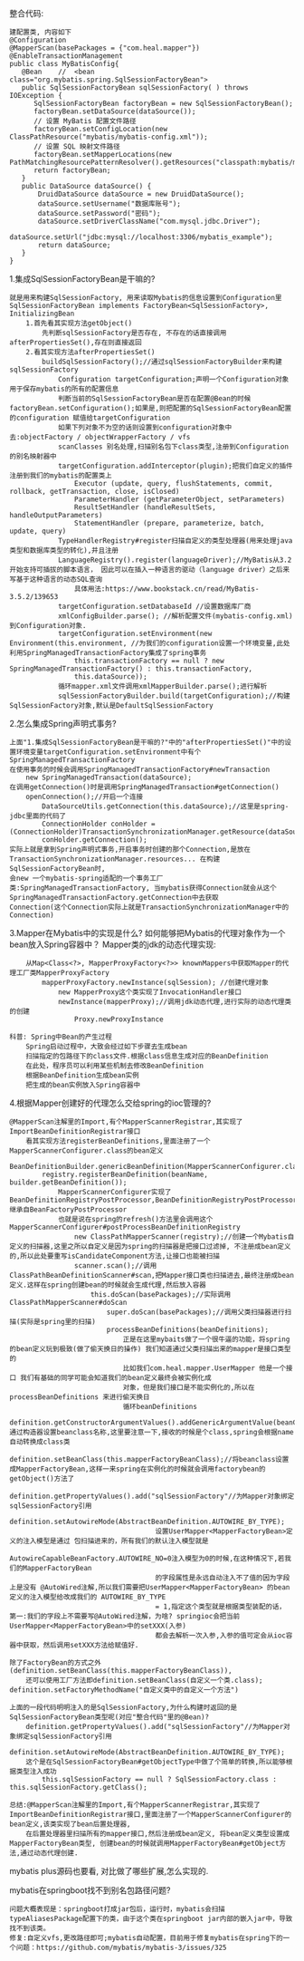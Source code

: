 整合代码:

    建配置类, 内容如下
    @Configuration
    @MapperScan(basePackages = {"com.heal.mapper"})
    @EnableTransactionManagement
    public class MyBatisConfig{
       @Bean    //  <bean  class="org.mybatis.spring.SqlSessionFactoryBean">
       public SqlSessionFactoryBean sqlSessionFactory( ) throws IOException {
          SqlSessionFactoryBean factoryBean = new SqlSessionFactoryBean();
          factoryBean.setDataSource(dataSource());
          // 设置 MyBatis 配置文件路径
          factoryBean.setConfigLocation(new ClassPathResource("mybatis/mybatis-config.xml"));
          // 设置 SQL 映射文件路径
          factoryBean.setMapperLocations(new PathMatchingResourcePatternResolver().getResources("classpath:mybatis/mapper/*.xml"));
          return factoryBean;
       }
       public DataSource dataSource() {
           DruidDataSource dataSource = new DruidDataSource();
           dataSource.setUsername("数据库账号");
           dataSource.setPassword("密码");
           dataSource.setDriverClassName("com.mysql.jdbc.Driver");
           dataSource.setUrl("jdbc:mysql://localhost:3306/mybatis_example");
           return dataSource;
       }
    }

1.集成SqlSessionFactoryBean是干嘛的?

    就是用来构建SqlSessionFactory, 用来读取Mybatis的信息设置到Configuration里
    SqlSessionFactoryBean implements FactoryBean<SqlSessionFactory>, InitializingBean
        1.首先看其实现方法getObject()
            先判断sqlSessionFactory是否存在, 不存在的话直接调用afterPropertiesSet(),存在则直接返回
        2.看其实现方法afterPropertiesSet()
            buildSqlSessionFactory();//通过sqlSessionFactoryBuilder来构建sqlSessionFactory
                Configuration targetConfiguration;声明一个Configuration对象用于保存mybatis的所有的配置信息
                判断当前的SqlSessionFactoryBean是否在配置@Bean的时候 factoryBean.setConfiguration();如果是,则把配置的SqlSessionFactoryBean配置的configuration 赋值给targetConfiguration
                如果下列对象不为空的话则设置到configuration对象中去:objectFactory / objectWrapperFactory / vfs
                scanClasses 别名处理,扫描别名包下class类型,注册到Configuration的别名映射器中
                targetConfiguration.addInterceptor(plugin);把我们自定义的插件注册到我们的mybatis的配置类上
                    Executor (update, query, flushStatements, commit, rollback, getTransaction, close, isClosed) 
                    ParameterHandler (getParameterObject, setParameters) 
                    ResultSetHandler (handleResultSets,  handleOutputParameters) 
                    StatementHandler (prepare, parameterize, batch, update, query)
                TypeHandlerRegistry#register扫描自定义的类型处理器(用来处理java类型和数据库类型的转化),并且注册
                LanguageRegistry().register(languageDriver);//MyBatis从3.2开始支持可插拔的脚本语言， 因此可以在插入一种语言的驱动（language driver）之后来写基于这种语言的动态SQL查询
                    具体用法:https://www.bookstack.cn/read/MyBatis-3.5.2/139653
                targetConfiguration.setDatabaseId //设置数据库厂商
                xmlConfigBuilder.parse(); //解析配置文件(mybatis-config.xml)到Configuration对象.
                targetConfiguration.setEnvironment(new Environment(this.environment, //为我们的configuration设置一个环境变量,此处利用SpringManagedTransactionFactory集成了spring事务
                    this.transactionFactory == null ? new SpringManagedTransactionFactory() : this.transactionFactory,
                    this.dataSource));
                循环mapper.xml文件调用xmlMapperBuilder.parse();进行解析
                sqlSessionFactoryBuilder.build(targetConfiguration);//构建SqlSessionFactory对象,默认是DefaultSqlSessionFactory
            
2.怎么集成Spring声明式事务?
    
    上面"1.集成SqlSessionFactoryBean是干嘛的?"中的"afterPropertiesSet()"中的设置环境变量targetConfiguration.setEnvironment中有个 SpringManagedTransactionFactory
    在使用事务的时候会调用SpringManagedTransactionFactory#newTransaction
        new SpringManagedTransaction(dataSource);
    在调用getConnection()时是调用SpringManagedTransaction#getConnection()
        openConnection();//开启一个连接
            DataSourceUtils.getConnection(this.dataSource);//这里是spring-jdbc里面的代码了
            ConnectionHolder conHolder = (ConnectionHolder)TransactionSynchronizationManager.getResource(dataSource);
            conHolder.getConnection();
    实际上就是拿到Spring声明式事务,开启事务时创建的那个Connection,是放在TransactionSynchronizationManager.resources... 在构建SqlSessionFactoryBean时,
    会new 一个mybatis-spring适配的一个事务工厂类:SpringManagedTransactionFactory, 当mybatis获得Connection就会从这个SpringManagedTransactionFactory.getConnection中去获取
    Connection(这个Connection实际上就是TransactionSynchronizationManager中的Connection)
    
3.Mapper在Mybatis中的实现是什么? 如何能够把Mybatis的代理对象作为一个bean放入Spring容器中？
    Mapper类的jdk的动态代理实现: 
    
        从Map<Class<?>, MapperProxyFactory<?>> knownMappers中获取Mapper的代理工厂类MapperProxyFactory
            mapperProxyFactory.newInstance(sqlSession); //创建代理对象
                new MapperProxy这个类实现了InvocationHandler接口
                newInstance(mapperProxy);//调用jdk动态代理,进行实际的动态代理类的创建
                    Proxy.newProxyInstance

    科普: Spring中Bean的产生过程
        Spring启动过程中，大致会经过如下步骤去生成bean
        扫描指定的包路径下的class文件.根据class信息生成对应的BeanDefinition
        在此处，程序员可以利用某些机制去修改BeanDefinition
        根据BeanDefinition生成bean实例
        把生成的bean实例放入Spring容器中

4.根据Mapper创建好的代理怎么交给spring的ioc管理的?

    @MapperScan注解里的Import,有个MapperScannerRegistrar,其实现了ImportBeanDefinitionRegistrar接口
        看其实现方法registerBeanDefinitions,里面注册了一个MapperScannerConfigurer.class的bean定义
            BeanDefinitionBuilder.genericBeanDefinition(MapperScannerConfigurer.class);
            registry.registerBeanDefinition(beanName, builder.getBeanDefinition());
                MapperScannerConfigurer实现了BeanDefinitionRegistryPostProcessor,BeanDefinitionRegistryPostProcessor继承自BeanFactoryPostProcessor
                也就是说在spring的refresh()方法里会调用这个MapperScannerConfigurer#postProcessBeanDefinitionRegistry
                    new ClassPathMapperScanner(registry);//创建一个Mybatis自定义的扫描器,这里之所以自定义是因为spring的扫描器是把接口过滤掉, 不注册成bean定义的,所以此处要重写isCandidateComponent方法,让接口也能被扫描
                    scanner.scan();//调用ClassPathBeanDefinitionScanner#scan,把Mapper接口类也扫描进去,最终注册成bean定义.这样在spring创建bean的时候就会生成代理,然后放入容器
                        this.doScan(basePackages);//实际调用ClassPathMapperScanner#doScan
                            super.doScan(basePackages);//调用父类扫描器进行扫描(实际是spring里的扫描)
                            processBeanDefinitions(beanDefinitions);
                                正是在这里mybaits做了一个很牛逼的功能，将spring的bean定义玩到极致(做了偷天换日的操作) 我们知道通过父类扫描出来的mapper是接口类型的
                                比如我们com.heal.mapper.UserMapper 他是一个接口 我们有基础的同学可能会知道我们的bean定义最终会被实例化成
                                对象，但是我们接口是不能实例化的,所以在processBeanDefinitions 来进行偷天换日
                                循环beanDefinitions
                                    definition.getConstructorArgumentValues().addGenericArgumentValue(beanClassName);//通过构造器设置beanclass名称,这里要注意一下,接收的时候是个class,spring会根据name自动转换成class类
                                    definition.setBeanClass(this.mapperFactoryBeanClass);//将beanclass设置成MapperFactoryBean,这样一来spring在实例化的时候就会调用factorybean的getObject()方法了
                                    definition.getPropertyValues().add("sqlSessionFactory"//为Mapper对象绑定sqlSessionFactory引用
                                    definition.setAutowireMode(AbstractBeanDefinition.AUTOWIRE_BY_TYPE);
                                        设置UserMapper<MapperFactoryBean>定义的注入模型是通过 包扫描进来的，所有我们的默认注入模型就是
                                        AutowireCapableBeanFactory.AUTOWIRE_NO=0注入模型为0的时候,在这种情况下,若我们的MapperFactoryBean
                                        的字段属性是永远自动注入不了值的因为字段上是没有 @AutoWired注解,所以我们需要把UserMapper<MapperFactoryBean> 的bean定义的注入模型给改成我们的 AUTOWIRE_BY_TYPE
                                        = 1,指定这个类型就是根据类型装配的话， 第一:我们的字段上不需要写@AutoWired注解，为啥? springioc会把当前UserMapper<MapperFactoryBean>中的setXXX(入参)
                                        都会去解析一次入参,入参的值可定会从ioc容器中获取，然后调用setXXX方法给赋值好.

    除了FactoryBean的方式之外(definition.setBeanClass(this.mapperFactoryBeanClass)),
        还可以使用工厂方法即definition.setBeanClass(自定义一个类.class);  definition.setFactoryMethodName("自定义类中的自定义一个方法")

    上面的一段代码明明注入的是SqlSessionFactory,为什么构建时返回的是SqlSessionFactoryBean类型呢(对应"整合代码"里的@Bean)?
        definition.getPropertyValues().add("sqlSessionFactory"//为Mapper对象绑定sqlSessionFactory引用
        definition.setAutowireMode(AbstractBeanDefinition.AUTOWIRE_BY_TYPE);
        这个是在SqlSessionFactoryBean#getObjectType中做了个简单的转换,所以能够根据类型注入成功
            this.sqlSessionFactory == null ? SqlSessionFactory.class : this.sqlSessionFactory.getClass();

    总结:@MapperScan注解里的Import,有个MapperScannerRegistrar,其实现了ImportBeanDefinitionRegistrar接口,里面注册了一个MapperScannerConfigurer的bean定义,该类实现了bean后置处理器,
        在后置处理器里扫描所有的mapper接口,然后注册成bean定义, 将bean定义类型设置成MapperFactoryBean类型, 创建bean的时候就调用MapperFactoryBean#getObject方法,通过动态代理创建.

mybatis plus源码也要看, 对比做了哪些扩展,怎么实现的.

mybatis在springboot找不到别名包路径问题?

    问题大概表现是：springboot打成jar包后，运行时，mybatis会扫描typeAliasesPackage配置下的类，由于这个类在springboot jar内部的嵌入jar中，导致找不到该类。
    修复:自定义vfs,更改路径即可;mybatis自动配置，目前用于修复mybatis在spring下的一个问题：https://github.com/mybatis/mybatis-3/issues/325









